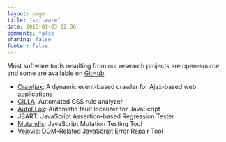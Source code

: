 ```yaml
---
layout: page
title: "software"
date: 2013-01-03 12:36
comments: false
sharing: false
footer: false
---
```


<div>
Most software tools resulting from our research projects are open-source and some are available on <a href="https://github.com/saltlab/">GitHub</a>.</div>
	
<p>	
<ul>
	<li>
		<a href="http://crawljax.com">Crawljax</a>: A dynamic event-based crawler for Ajax-based web applications</li>
	<li>
		<a href="https://github.com/saltlab/cilla">CILLA</a>: Automated CSS rule analyzer</li>
	<li>
		<a href="http://ece.ubc.ca/~frolino/projects/autoflox/">AutoFLox</a>:&nbsp;Automatic fault localizer for JavaScript</li>
	<li>
		JSART: JavaScript Assertion-based Regression Tester</li>
	<li>
		<a href="https://github.com/saltlab/mutandis/">Mutandis</a>: JavaScript Mutation Testing Tool</li>
	<li>
		<a href="http://ece.ubc.ca/~frolino/projects/vejovis/">Vejovis</a>: DOM-Related JavaScript Error Repair Tool</li>
</ul>
</p>
